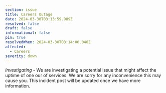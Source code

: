 ```yaml
---
section: issue
title: Careers Outage
date: 2024-03-30T03:13:59.989Z
resolved: false
draft: false
informational: false
pin: true
resolvedWhen: 2024-03-30T03:14:00.048Z
affected:
  - Careers
severity: down
---
```

*Investigating* - We are investigating a potential issue that might affect the uptime of one our of services. We are sorry for any inconvenience this may cause you. This incident post will be updated once we have more information.
